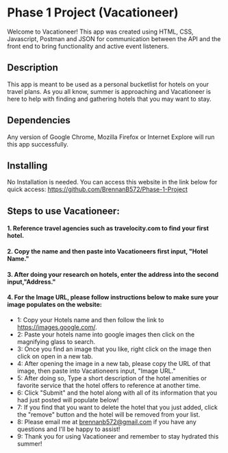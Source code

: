 # Phase 1 Project (Vacationeer)
Welcome to Vacationeer! This app was created using HTML, CSS, Javascript, Postman and JSON for communication between the API and the front end to bring functionality and active event listeners.

## Description

This app is meant to be used as a personal bucketlist for hotels on your travel plans. As you all know, summer is approaching and Vacationeer is here to help with finding and gathering hotels that you may want to stay. 

## Dependencies

Any version of Google Chrome, Mozilla Firefox or Internet Explore will run this app successfully.

## Installing

No Installation is needed. You can access this website in the link below for quick access: https://github.com/BrennanB572/Phase-1-Project

## Steps to use Vacationeer:

#### 1. Reference travel agencies such as travelocity.com to find your first hotel.
#### 2. Copy the name and then paste into Vacationeers first input, "Hotel Name."
#### 3. After doing your research on hotels, enter the address into the second input,"Address."
#### 4. For the Image URL, please follow instructions below to make sure your image populates on the website:
* 1: Copy your Hotels name and then follow the link to https://images.google.com/. 
* 2: Paste your hotels name into google images then click on the magnifying glass to search.
* 3: Once you find an image that you like, right click on the image then click on open in a new tab.
* 4: After opening the image in a new tab, please copy the URL of that image, then paste into Vacationeers input, "Image URL."
* 5: After doing so, Type a short description of the hotel amenities or favorite service that the hotel offers to reference at another time.
* 6: Click "Submit" and the hotel along with all of its information that you had just posted will populate below!
* 7: If you find that you want to delete the hotel that you just added, click the "remove" button and the hotel will be removed from your list. 
* 8: Please email me at brennanb572@gmail.com if you have any questions and I'll be happy to assist!
* 9: Thank you for using Vacationeer and remember to stay hydrated this summer!

